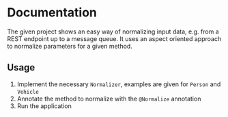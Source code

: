 # Documentation

The given project shows an easy way of normalizing input data, e.g. from a REST endpoint up to a message queue. It uses an aspect oriented approach to normalize parameters for a given method.

## Usage

1. Implement the necessary `Normalizer`, examples are given for `Person` and `Vehicle`
2. Annotate the method to normalize with the `@Normalize` annotation
3. Run the application